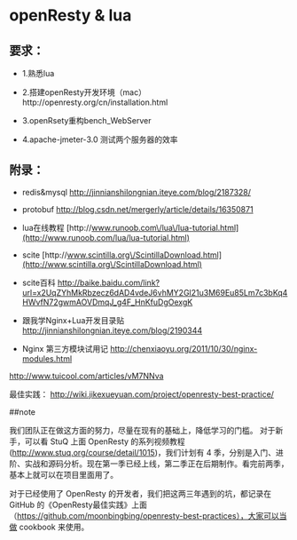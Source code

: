# openResty & lua

## 要求：

* 1.熟悉lua

* 2.搭建openResty开发环境（mac） http:\/\/openresty.org\/cn\/installation.html

* 3.openRsety重构bench\_WebServer

* 4.apache-jmeter-3.0 测试两个服务器的效率


## 附录：

* redis&mysql [http:\/\/jinnianshilongnian.iteye.com\/blog\/2187328\/](http://jinnianshilongnian.iteye.com/blog/2187328/)
* protobuf [http:\/\/blog.csdn.net\/mergerly\/article\/details\/16350871](http://blog.csdn.net/mergerly/article/details/16350871)
* lua在线教程 [http:\/\/www.runoob.com\/lua\/lua-tutorial.html](http://www.runoob.com/lua/lua-tutorial.html)
* scite [http:\/\/www.scintilla.org\/ScintillaDownload.html](http://www.scintilla.org\/ScintillaDownload.html)
* scite百科 
  [http:\/\/baike.baidu.com\/link?url=x2UqZYhMkRbzecz6dAD4vdeJ6vhMY2Gl21u3M69Eu85Lm7c3bKq4HWvfN72gwmAOVDmqJ\_g4F\_HnKfuDgOexgK](http://baike.baidu.com/link?url=x2UqZYhMkRbzecz6dAD4vdeJ6vhMY2Gl21u3M69Eu85Lm7c3bKq4HWvfN72gwmAOVDmqJ_g4F_HnKfuDgOexgK)  

* 跟我学Nginx+Lua开发目录贴
http://jinnianshilongnian.iteye.com/blog/2190344

* Nginx 第三方模块试用记
http://chenxiaoyu.org/2011/10/30/nginx-modules.html

http://www.tuicool.com/articles/vM7NNva  

最佳实践：
http://wiki.jikexueyuan.com/project/openresty-best-practice/

##note

我们团队正在做这方面的努力，尽量在现有的基础上，降低学习的门槛。 对于新手，可以看 StuQ 上面 OpenResty 的系列视频教程 (http://www.stuq.org/course/detail/1015)，我们计划有 4 季，分别是入门、进阶、实战和源码分析。现在第一季已经上线，第二季正在后期制作。看完前两季，基本上就可以在项目里面用了。



对于已经使用了 OpenResty 的开发者，我们把这两三年遇到的坑，都记录在 GitHub 的《OpenResty最佳实践》上面（https://github.com/moonbingbing/openresty-best-practices），大家可以当做 cookbook 来使用。






